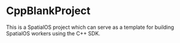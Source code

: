 # CppBlankProject
This is a SpatialOS project which can serve as a template for building SpatialOS workers using the C++ SDK.
